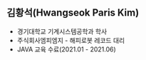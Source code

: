 <h2>김황석(Hwangseok Paris Kim)</h2>
<ul>
  <li>경기대학교 기계시스템공학과 학사</li>
  <li>주식회사엠피엠지 - 해피로봇 레코드 대리</li>
  <li>JAVA 교육 수료(2021.01 - 2021.06)</li>
</ul>

<!---
Hwangseok-Paris/Hwangseok-Paris is a ✨ special ✨ repository because its `README.md` (this file) appears on your GitHub profile.
You can click the Preview link to take a look at your changes.
--->
